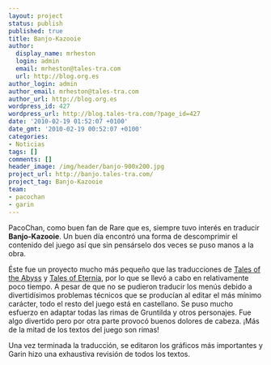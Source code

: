 ```yaml
---
layout: project
status: publish
published: true
title: Banjo-Kazooie
author:
  display_name: mrheston
  login: admin
  email: mrheston@tales-tra.com
  url: http://blog.org.es
author_login: admin
author_email: mrheston@tales-tra.com
author_url: http://blog.org.es
wordpress_id: 427
wordpress_url: http://blog.tales-tra.com/?page_id=427
date: '2010-02-19 01:52:07 +0100'
date_gmt: '2010-02-19 00:52:07 +0100'
categories:
- Noticias
tags: []
comments: []
header_image: /img/header/banjo-900x200.jpg
project_url: http://banjo.tales-tra.com/
project_tag: Banjo-Kazooie
team:
- pacochan
- garin
---
```


PacoChan, como buen fan de Rare que es, siempre tuvo interés en traducir **Banjo-Kazooie**.
Un buen día encontró una forma de descomprimir el contenido del juego así que sin pensárselo dos veces se puso manos a la obra.

Éste fue un proyecto mucho más pequeño que las traducciones de [Tales of the Abyss](/proyectos/tales-of-the-abyss)
y [Tales of Eternia](/proyectos/tales-of-eternia), por lo que se llevó a cabo en relativamente poco tiempo.
A pesar de que no se pudieron traducir los menús debido a divertidísimos problemas técnicos que se producían al editar
el más mínimo carácter, todo el resto del juego está en castellano. Se puso mucho esfuerzo en adaptar todas
las rimas de Gruntilda y otros personajes. Fue algo divertido pero por otra parte provocó buenos dolores de cabeza.
¡Más de la mitad de los textos del juego son rimas!

Una vez terminada la traducción, se editaron los gráficos más importantes y Garin hizo una exhaustiva revisión de todos los textos.

